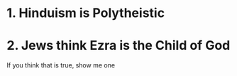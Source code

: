 # 1. Hinduism is Polytheistic

# 2. Jews think Ezra is the Child of God

If you think that is true, show me one 
